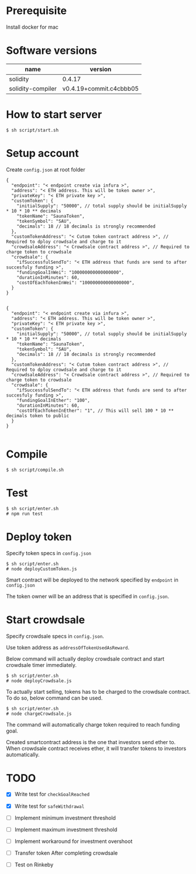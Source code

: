 # Prerequisite

Install docker for mac

# Software versions

 name         | version       |
|--------------|---------------|
| solidity     | 0.4.17        |
| solidity-compiler       | v0.4.19+commit.c4cbbb05 |


# How to start server

```
$ sh script/start.sh
```

# Setup account

Create `config.json` at root folder

```
{
  "endpoint": "< endpoint create via infura >",
  "address": "< ETH address. This will be token owner >",
  "privateKey": "< ETH private key >",
  "customToken": {
    "initialSupply": "50000", // total supply should be initialSupply * 10 * 10 ** decimals
    "tokenName": "SaunaToken",
    "tokenSymbol": "SAU",
    "decimals": 18 // 18 decimals is strongly recommended
  },
  "customTokenAddress": "< Cutom token contract address >", // Required to dploy crowdsale and charge to it
  "crowdsaleAddress": "< Crowdsale contract address >", // Required to charge token to crowdsale
  "crowdsale": {
    "ifSuccessfulSendTo": "< ETH address that funds are send to after succesfuly funding >",
    "fundingGoalInWei": "100000000000000000",
    "durationInMinutes": 60,
    "costOfEachTokenInWei": "100000000000000000",
  }
}


{
  "endpoint": "< endpoint create via infura >",
  "address": "< ETH address. This will be token owner >",
  "privateKey": "< ETH private key >",
  "customToken": {
    "initialSupply": "50000", // total supply should be initialSupply * 10 * 10 ** decimals
    "tokenName": "SaunaToken",
    "tokenSymbol": "SAU",
    "decimals": 18 // 18 decimals is strongly recommended
  },
  "customTokenAddress": "< Cutom token contract address >", // Required to dploy crowdsale and charge to it
  "crowdsaleAddress": "< Crowdsale contract address >", // Required to charge token to crowdsale
  "crowdsale": {
    "ifSuccessfulSendTo": "< ETH address that funds are send to after succesfuly funding >",
    "fundingGoalInEther": "100",
    "durationInMinutes": 60,
    "costOfEachTokenInEther": "1", // This will sell 100 * 10 ** decimals token to public
  }
}


```

# Compile

```
$ sh script/compile.sh
```

# Test

```
$ sh script/enter.sh
# npm run test
```

# Deploy token

Specify token specs in `config.json`

```
$ sh script/enter.sh
# node deployCustomToken.js
```

Smart contract will be deployed to the network specified by `endpoint` in `config.json`

The token owner will be an address that is specified in `config.json`.


# Start crowdsale

Specify crowdsale specs in `config.json`.

Use token address as `addressOfTokenUsedAsReward`.

Below command will actually deploy crowdsale contract and start crowdsale timer immediately.

```
$ sh script/enter.sh
# node deployCrowdsale.js
```

To actually start selling, tokens has to be charged to the crowdsale contract.
To do so, below command can be used.

```
$ sh script/enter.sh
# node chargeCrowdsale.js
```

The command will automatically charge token required to reach funding goal.

Created smartcontract address is the one that investors send ether to.
When crowdsale contract receives ether, it will transfer tokens to investors automatically.

# TODO

- [x] Write test for `checkGoalReached`
- [x] Write test for `safeWithdrawal`
- [ ] Implement minimum investment threshold 
- [ ] Implement maximum investment threshold 
- [ ] Implement workaround for investment overshoot
- [ ] Transfer token After completing crowdsale
- [ ] Test on Rinkeby


